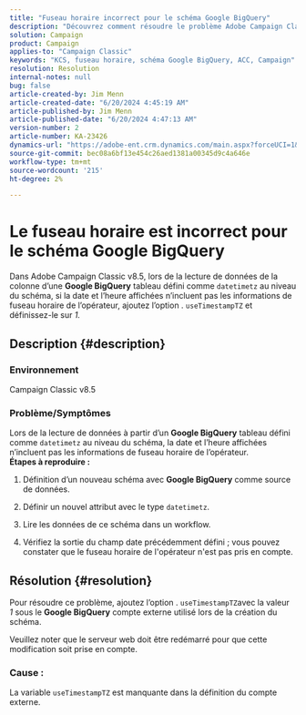 ```yaml
---
title: "Fuseau horaire incorrect pour le schéma Google BigQuery"
description: "Découvrez comment résoudre le problème Adobe Campaign Classic en raison duquel le fuseau horaire n’est pas correct pour le schéma Google BigQuery."
solution: Campaign
product: Campaign
applies-to: "Campaign Classic"
keywords: "KCS, fuseau horaire, schéma Google BigQuery, ACC, Campaign"
resolution: Resolution
internal-notes: null
bug: false
article-created-by: Jim Menn
article-created-date: "6/20/2024 4:45:19 AM"
article-published-by: Jim Menn
article-published-date: "6/20/2024 4:47:13 AM"
version-number: 2
article-number: KA-23426
dynamics-url: "https://adobe-ent.crm.dynamics.com/main.aspx?forceUCI=1&pagetype=entityrecord&etn=knowledgearticle&id=456a99e3-bf2e-ef11-840a-000d3a5a67ba"
source-git-commit: bec08a6bf13e454c26aed1381a00345d9c4a646e
workflow-type: tm+mt
source-wordcount: '215'
ht-degree: 2%

---
```


# Le fuseau horaire est incorrect pour le schéma Google BigQuery


Dans Adobe Campaign Classic v8.5, lors de la lecture de données de la colonne d’une <b>Google BigQuery</b> tableau défini comme `datetimetz` au niveau du schéma, si la date et l’heure affichées n’incluent pas les informations de fuseau horaire de l’opérateur, ajoutez l’option . `useTimestampTZ` et définissez-le sur *1.*

## Description {#description}


### <b>Environnement</b>

Campaign Classic v8.5



### <b>Problème/Symptômes</b>

Lors de la lecture de données à partir d’un <b>Google BigQuery</b> tableau défini comme `datetimetz` au niveau du schéma, la date et l’heure affichées n’incluent pas les informations de fuseau horaire de l’opérateur.
 <br>
<b>Étapes à reproduire :</b>

1. Définition d’un nouveau schéma avec <b>Google BigQuery</b> comme source de données.


2. Définir un nouvel attribut avec le type `datetimetz`.


3. Lire les données de ce schéma dans un workflow.


4. Vérifiez la sortie du champ date précédemment défini ; vous pouvez constater que le fuseau horaire de l&#39;opérateur n&#39;est pas pris en compte.



## Résolution {#resolution}


Pour résoudre ce problème, ajoutez l’option . `useTimestampTZ`avec la valeur *1* sous le <b>Google BigQuery</b> compte externe utilisé lors de la création du schéma.

Veuillez noter que le serveur web doit être redémarré pour que cette modification soit prise en compte.

### <b>Cause :</b>

La variable `useTimestampTZ` est manquante dans la définition du compte externe.
